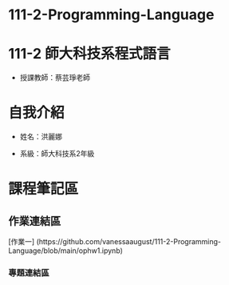 # 111-2-Programming-Language
# 111-2 師大科技系程式語言
- 授課教師：蔡芸琤老師

<h1>自我介紹</h1>

- 姓名：洪麗娜

- 系級：師大科技系2年級

<h1>課程筆記區</h1>

<h2>作業連結區</h2>
[作業一] (https://github.com/vanessaaugust/111-2-Programming-Language/blob/main/ophw1.ipynb)
<h3>專題連結區</h3>
